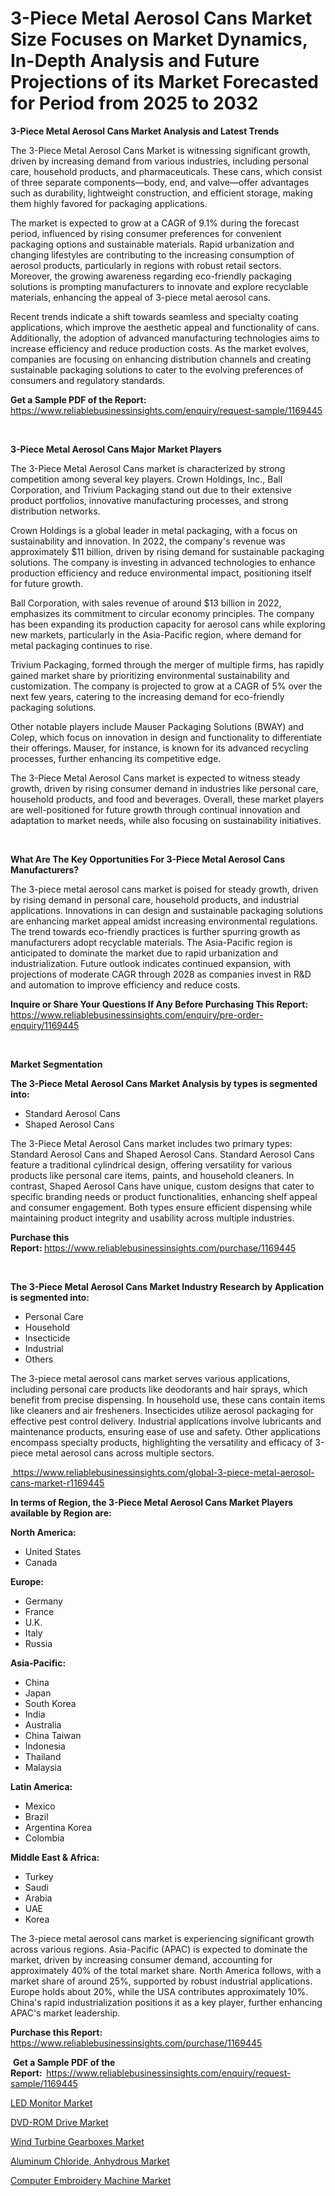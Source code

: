 <p><h1>3-Piece Metal Aerosol Cans Market Size Focuses on Market Dynamics, In-Depth Analysis and Future Projections of its Market Forecasted for Period from 2025 to 2032</h1></p><p><strong>3-Piece Metal Aerosol Cans Market Analysis and Latest Trends</strong></p>
<p><p>The 3-Piece Metal Aerosol Cans Market is witnessing significant growth, driven by increasing demand from various industries, including personal care, household products, and pharmaceuticals. These cans, which consist of three separate components—body, end, and valve—offer advantages such as durability, lightweight construction, and efficient storage, making them highly favored for packaging applications.</p><p>The market is expected to grow at a CAGR of 9.1% during the forecast period, influenced by rising consumer preferences for convenient packaging options and sustainable materials. Rapid urbanization and changing lifestyles are contributing to the increasing consumption of aerosol products, particularly in regions with robust retail sectors. Moreover, the growing awareness regarding eco-friendly packaging solutions is prompting manufacturers to innovate and explore recyclable materials, enhancing the appeal of 3-piece metal aerosol cans.</p><p>Recent trends indicate a shift towards seamless and specialty coating applications, which improve the aesthetic appeal and functionality of cans. Additionally, the adoption of advanced manufacturing technologies aims to increase efficiency and reduce production costs. As the market evolves, companies are focusing on enhancing distribution channels and creating sustainable packaging solutions to cater to the evolving preferences of consumers and regulatory standards.</p></p>
<p><strong>Get a Sample PDF of the Report:&nbsp;</strong> <a href="https://www.reliablebusinessinsights.com/enquiry/request-sample/1169445?utm_campaign=97&utm_medium=2&utm_source=Github&utm_content=ia&utm_term=23032025&utm_id=3-piece-metal-aerosol-cans">https://www.reliablebusinessinsights.com/enquiry/request-sample/1169445</a></p>
<p>&nbsp;</p>
<p><strong>3-Piece Metal Aerosol Cans Major Market Players</strong></p>
<p><p>The 3-Piece Metal Aerosol Cans market is characterized by strong competition among several key players. Crown Holdings, Inc., Ball Corporation, and Trivium Packaging stand out due to their extensive product portfolios, innovative manufacturing processes, and strong distribution networks.</p><p>Crown Holdings is a global leader in metal packaging, with a focus on sustainability and innovation. In 2022, the company's revenue was approximately $11 billion, driven by rising demand for sustainable packaging solutions. The company is investing in advanced technologies to enhance production efficiency and reduce environmental impact, positioning itself for future growth.</p><p>Ball Corporation, with sales revenue of around $13 billion in 2022, emphasizes its commitment to circular economy principles. The company has been expanding its production capacity for aerosol cans while exploring new markets, particularly in the Asia-Pacific region, where demand for metal packaging continues to rise.</p><p>Trivium Packaging, formed through the merger of multiple firms, has rapidly gained market share by prioritizing environmental sustainability and customization. The company is projected to grow at a CAGR of 5% over the next few years, catering to the increasing demand for eco-friendly packaging solutions.</p><p>Other notable players include Mauser Packaging Solutions (BWAY) and Colep, which focus on innovation in design and functionality to differentiate their offerings. Mauser, for instance, is known for its advanced recycling processes, further enhancing its competitive edge.</p><p>The 3-Piece Metal Aerosol Cans market is expected to witness steady growth, driven by rising consumer demand in industries like personal care, household products, and food and beverages. Overall, these market players are well-positioned for future growth through continual innovation and adaptation to market needs, while also focusing on sustainability initiatives.</p></p>
<p>&nbsp;</p>
<p><strong>What Are The Key Opportunities For 3-Piece Metal Aerosol Cans Manufacturers?</strong></p>
<p><p>The 3-piece metal aerosol cans market is poised for steady growth, driven by rising demand in personal care, household products, and industrial applications. Innovations in can design and sustainable packaging solutions are enhancing market appeal amidst increasing environmental regulations. The trend towards eco-friendly practices is further spurring growth as manufacturers adopt recyclable materials. The Asia-Pacific region is anticipated to dominate the market due to rapid urbanization and industrialization. Future outlook indicates continued expansion, with projections of moderate CAGR through 2028 as companies invest in R&D and automation to improve efficiency and reduce costs.</p></p>
<p><strong>Inquire or Share Your Questions If Any Before Purchasing This Report:</strong> <a href="https://www.reliablebusinessinsights.com/enquiry/pre-order-enquiry/1169445?utm_campaign=97&utm_medium=2&utm_source=Github&utm_content=ia&utm_term=23032025&utm_id=3-piece-metal-aerosol-cans">https://www.reliablebusinessinsights.com/enquiry/pre-order-enquiry/1169445</a></p>
<p>&nbsp;</p>
<p><strong>Market Segmentation</strong></p>
<p><strong>The 3-Piece Metal Aerosol Cans Market Analysis by types is segmented into:</strong></p>
<p><ul><li>Standard Aerosol Cans</li><li>Shaped Aerosol Cans</li></ul></p>
<p><p>The 3-Piece Metal Aerosol Cans market includes two primary types: Standard Aerosol Cans and Shaped Aerosol Cans. Standard Aerosol Cans feature a traditional cylindrical design, offering versatility for various products like personal care items, paints, and household cleaners. In contrast, Shaped Aerosol Cans have unique, custom designs that cater to specific branding needs or product functionalities, enhancing shelf appeal and consumer engagement. Both types ensure efficient dispensing while maintaining product integrity and usability across multiple industries.</p></p>
<p><strong>Purchase this Report:&nbsp;</strong><a href="https://www.reliablebusinessinsights.com/purchase/1169445?utm_campaign=97&utm_medium=2&utm_source=Github&utm_content=ia&utm_term=23032025&utm_id=3-piece-metal-aerosol-cans">https://www.reliablebusinessinsights.com/purchase/1169445</a></p>
<p>&nbsp;</p>
<p><strong>The 3-Piece Metal Aerosol Cans Market Industry Research by Application is segmented into:</strong></p>
<p><ul><li>Personal Care</li><li>Household</li><li>Insecticide</li><li>Industrial</li><li>Others</li></ul></p>
<p><p>The 3-piece metal aerosol cans market serves various applications, including personal care products like deodorants and hair sprays, which benefit from precise dispensing. In household use, these cans contain items like cleaners and air fresheners. Insecticides utilize aerosol packaging for effective pest control delivery. Industrial applications involve lubricants and maintenance products, ensuring ease of use and safety. Other applications encompass specialty products, highlighting the versatility and efficacy of 3-piece metal aerosol cans across multiple sectors.</p></p>
<p><a href="https://www.reliablebusinessinsights.com/global-3-piece-metal-aerosol-cans-market-r1169445?utm_campaign=97&utm_medium=2&utm_source=Github&utm_content=ia&utm_term=23032025&utm_id=3-piece-metal-aerosol-cans">&nbsp;https://www.reliablebusinessinsights.com/global-3-piece-metal-aerosol-cans-market-r1169445</a></p>
<p><strong>In terms of Region, the 3-Piece Metal Aerosol Cans Market Players available by Region are:</strong></p>
<p>
    <p> <strong> North America: </strong>
        <ul>
            <li>United States</li>
            <li>Canada</li>
        </ul>
        </p> 
    <p> <strong> Europe: </strong>
        <ul>
            <li>Germany</li>
            <li>France</li>
            <li>U.K.</li>
            <li>Italy</li>
            <li>Russia</li>
        </ul>
        </p> 
    <p> <strong> Asia-Pacific: </strong>
        <ul>
            <li>China</li>
            <li>Japan</li>
            <li>South Korea</li>
            <li>India</li>
            <li>Australia</li>
            <li>China Taiwan</li>
            <li>Indonesia</li>
            <li>Thailand</li>
            <li>Malaysia</li>
        </ul>
        </p> 
    <p> <strong> Latin America: </strong>
        <ul>
            <li>Mexico</li>
            <li>Brazil</li>
            <li>Argentina Korea</li>
            <li>Colombia</li>
        </ul>
        </p> 
    <p> <strong> Middle East & Africa: </strong>
        <ul>
            <li>Turkey</li>
            <li>Saudi</li>
            <li>Arabia</li>
            <li>UAE</li>
            <li>Korea</li>
        </ul>
    </p>
    </p>
<p><p>The 3-piece metal aerosol cans market is experiencing significant growth across various regions. Asia-Pacific (APAC) is expected to dominate the market, driven by increasing consumer demand, accounting for approximately 40% of the total market share. North America follows, with a market share of around 25%, supported by robust industrial applications. Europe holds about 20%, while the USA contributes approximately 10%. China's rapid industrialization positions it as a key player, further enhancing APAC's market leadership.</p></p>
<p><strong>Purchase this Report: </strong><a href="https://www.reliablebusinessinsights.com/purchase/1169445?utm_campaign=97&utm_medium=2&utm_source=Github&utm_content=ia&utm_term=23032025&utm_id=3-piece-metal-aerosol-cans">https://www.reliablebusinessinsights.com/purchase/1169445</a></p>
<p>&nbsp;<strong>Get a Sample PDF of the Report:&nbsp;&nbsp;</strong><a href="https://www.reliablebusinessinsights.com/enquiry/request-sample/1169445?utm_campaign=97&utm_medium=2&utm_source=Github&utm_content=ia&utm_term=23032025&utm_id=3-piece-metal-aerosol-cans">https://www.reliablebusinessinsights.com/enquiry/request-sample/1169445</a></p>
<p><strong></strong></p>
<p><p><a href="https://github.com/danitkeavyx7/Market-Research-Report-List-1/blob/main/led-monitor-market.md?utm_campaign=97&utm_medium=2&utm_source=Github&utm_content=ia&utm_term=23032025&utm_id=3-piece-metal-aerosol-cans">LED Monitor Market</a></p><p><a href="https://github.com/moorsdorak31/Market-Research-Report-List-1/blob/main/dvd-rom-drive-market.md?utm_campaign=97&utm_medium=2&utm_source=Github&utm_content=ia&utm_term=23032025&utm_id=3-piece-metal-aerosol-cans">DVD-ROM Drive Market</a></p><p><a href="https://github.com/taffouasaoka/Market-Research-Report-List-1/blob/main/wind-turbine-gearboxes-market.md?utm_campaign=97&utm_medium=2&utm_source=Github&utm_content=ia&utm_term=23032025&utm_id=3-piece-metal-aerosol-cans">Wind Turbine Gearboxes Market</a></p><p><a href="https://github.com/kuciakkukalo/Market-Research-Report-List-1/blob/main/aluminum-chloride-anhydrous-market.md?utm_campaign=97&utm_medium=2&utm_source=Github&utm_content=ia&utm_term=23032025&utm_id=3-piece-metal-aerosol-cans">Aluminum Chloride, Anhydrous Market</a></p><p><a href="https://github.com/botocniveda/Market-Research-Report-List-1/blob/main/computer-embroidery-machine-market.md?utm_campaign=97&utm_medium=2&utm_source=Github&utm_content=ia&utm_term=23032025&utm_id=3-piece-metal-aerosol-cans">Computer Embroidery Machine Market</a></p></p>